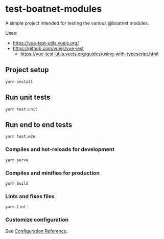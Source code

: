 # test-boatnet-modules

A simple project intended for testing the various @boatnet modules.

Uses:
* https://vue-test-utils.vuejs.org/
* https://github.com/vuejs/vue-jest
  * https://vue-test-utils.vuejs.org/guides/using-with-typescript.html

## Project setup
```
yarn install
```

## Run unit tests
```
yarn test:unit
```

## Run end to end tests
```
yarn test:e2e
```

### Compiles and hot-reloads for development
```
yarn serve
```

### Compiles and minifies for production
```
yarn build
```

### Lints and fixes files
```
yarn lint
```

### Customize configuration
See [Configuration Reference](https://cli.vuejs.org/config/).
